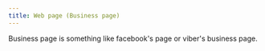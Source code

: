 ```yaml
---
title: Web page (Business page)
---
```


Business page is something like facebook's page or viber's business page.

